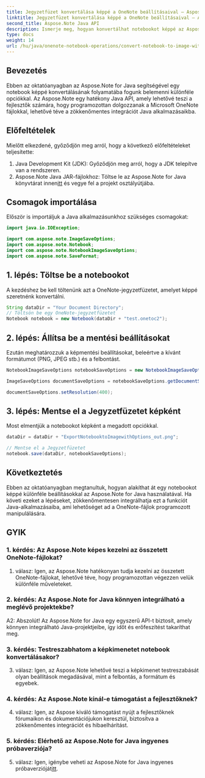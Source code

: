 ```yaml
---
title: Jegyzetfüzet konvertálása képpé a OneNote beállításaival – Aspose.Note
linktitle: Jegyzetfüzet konvertálása képpé a OneNote beállításaival – Aspose.Note
second_title: Aspose.Note Java API
description: Ismerje meg, hogyan konvertálhat notebookot képpé az Aspose.Note for Java segítségével. Kövesse lépésről lépésre bemutató oktatóanyagunkat a Java-alkalmazásokba való zökkenőmentes integráció érdekében.
type: docs
weight: 14
url: /hu/java/onenote-notebook-operations/convert-notebook-to-image-with-options/
---
```

## Bevezetés

Ebben az oktatóanyagban az Aspose.Note for Java segítségével egy notebook képpé konvertálásának folyamatába fogunk belemenni különféle opciókkal. Az Aspose.Note egy hatékony Java API, amely lehetővé teszi a fejlesztők számára, hogy programozottan dolgozzanak a Microsoft OneNote fájlokkal, lehetővé téve a zökkenőmentes integrációt Java alkalmazásaikba.

## Előfeltételek

Mielőtt elkezdené, győződjön meg arról, hogy a következő előfeltételeket teljesítette:

1. Java Development Kit (JDK): Győződjön meg arról, hogy a JDK telepítve van a rendszeren.
2. Aspose.Note Java JAR-fájlokhoz: Töltse le az Aspose.Note for Java könyvtárat innen[itt](https://releases.aspose.com/note/java/) és vegye fel a projekt osztályútjába.

## Csomagok importálása

Először is importáljuk a Java alkalmazásunkhoz szükséges csomagokat:

```java
import java.io.IOException;

import com.aspose.note.ImageSaveOptions;
import com.aspose.note.Notebook;
import com.aspose.note.NotebookImageSaveOptions;
import com.aspose.note.SaveFormat;
```

## 1. lépés: Töltse be a notebookot

A kezdéshez be kell töltenünk azt a OneNote-jegyzetfüzetet, amelyet képpé szeretnénk konvertálni.

```java
String dataDir = "Your Document Directory";
// Töltsön be egy OneNote-jegyzetfüzetet
Notebook notebook = new Notebook(dataDir + "test.onetoc2");
```

## 2. lépés: Állítsa be a mentési beállításokat

Ezután meghatározzuk a képmentési beállításokat, beleértve a kívánt formátumot (PNG, JPEG stb.) és a felbontást.

```java
NotebookImageSaveOptions notebookSaveOptions = new NotebookImageSaveOptions(SaveFormat.Png);

ImageSaveOptions documentSaveOptions = notebookSaveOptions.getDocumentSaveOptions();

documentSaveOptions.setResolution(400);
```

## 3. lépés: Mentse el a Jegyzetfüzetet képként

Most elmentjük a notebookot képként a megadott opciókkal.

```java
dataDir = dataDir + "ExportNotebooktoImagewithOptions_out.png";

// Mentse el a Jegyzetfüzetet
notebook.save(dataDir, notebookSaveOptions);
```

## Következtetés

Ebben az oktatóanyagban megtanultuk, hogyan alakíthat át egy notebookot képpé különféle beállításokkal az Aspose.Note for Java használatával. Ha követi ezeket a lépéseket, zökkenőmentesen integrálhatja ezt a funkciót Java-alkalmazásaiba, ami lehetőséget ad a OneNote-fájlok programozott manipulálására.

## GYIK

### 1. kérdés: Az Aspose.Note képes kezelni az összetett OneNote-fájlokat?

1. válasz: Igen, az Aspose.Note hatékonyan tudja kezelni az összetett OneNote-fájlokat, lehetővé téve, hogy programozottan végezzen velük különféle műveleteket.

### 2. kérdés: Az Aspose.Note for Java könnyen integrálható a meglévő projektekbe?

A2: Abszolút! Az Aspose.Note for Java egy egyszerű API-t biztosít, amely könnyen integrálható Java-projektjeibe, így időt és erőfeszítést takaríthat meg.

### 3. kérdés: Testreszabhatom a képkimenetet notebook konvertálásakor?

3. válasz: Igen, az Aspose.Note lehetővé teszi a képkimenet testreszabását olyan beállítások megadásával, mint a felbontás, a formátum és egyebek.

### 4. kérdés: Az Aspose.Note kínál-e támogatást a fejlesztőknek?

4. válasz: Igen, az Aspose kiváló támogatást nyújt a fejlesztőknek fórumaikon és dokumentációjukon keresztül, biztosítva a zökkenőmentes integrációt és hibaelhárítást.

### 5. kérdés: Elérhető az Aspose.Note for Java ingyenes próbaverziója?

 5. válasz: Igen, igénybe veheti az Aspose.Note for Java ingyenes próbaverzióját[itt](https://releases.aspose.com/).